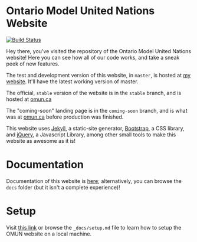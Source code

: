 # Ontario Model United Nations Website

[![Build Status](https://travis-ci.org/malsf21/omun.ca.svg?branch=master)](https://travis-ci.org/malsf21/omun.ca)

Hey there, you've visited the repository of the Ontario Model United Nations website! Here you can see how all of our code works, and take a sneak peek of new features.

The test and development version of this website, in `master`, is hosted at [my website](http://matthewwang.me/omun/). It'll have the latest working version of master.

The official, `stable` version of the website is in the `stable` branch, and is hosted at [omun.ca](http://omun.ca/)

The "coming-soon" landing page is in the `coming-soon` branch, and is what was at [omun.ca](http://omun.ca/) before production was finished.

This website uses [Jekyll](https://jekyllrb.com), a static-site generator, [Bootstrap](https://getbootstrap.com), a CSS library, and [jQuery](http://jquery.com), a Javascript Library, among other small tools to make this website as awesome as it is!

# Documentation

Documentation of this website is [here](http://matthewwang.me/omun/docs/); alternatively, you can browse the `docs` folder (but it isn't a complete experience)!

# Setup

Visit [this link](http://matthewwang.me/omun/docs/setup.html) or browse the `_docs/setup.md` file to learn how to setup the OMUN website on a local machine.
